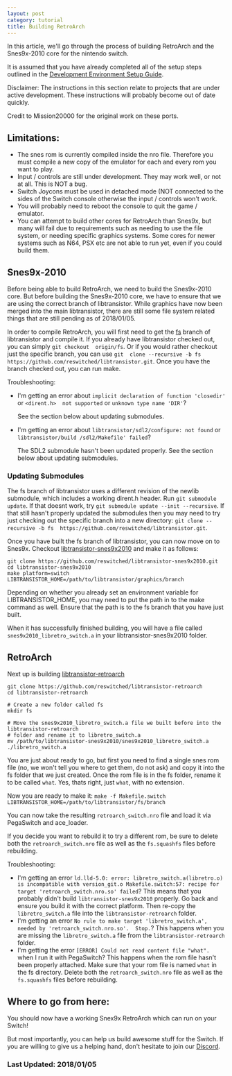 ```yaml
---
layout: post
category: tutorial
title: Building RetroArch
---
```


In this article, we'll go through the process of building RetroArch and the 
Snes9x-2010 core for the nintendo switch.

It is assumed that you have already completed all of the setup steps outlined
in the [Development Environment Setup Guide](https://reswitchedweekly.github.io/Development-Setup/).

Disclaimer: The instructions in this section relate to projects that are under
active development. These instructions will probably become out of date quickly.

Credit to Mission20000 for the original work on these ports.

## Limitations:

- The snes rom is currently compiled inside the nro file. Therefore you must compile 
a new copy of the emulator for each and every rom you want to play.
- Input / controls are still under development. They may work well, or not at all. 
This is NOT a bug.
- Switch Joycons must be used in detached mode (NOT connected to the sides of the
Switch console otherwise the input / controls won't work.
- You will probably need to reboot the console to quit the game / emulator.
- You can attempt to build other cores for RetroArch than Snes9x, but many will fail due to 
requirements such as needing to use the file system, or needing specific graphics
systems. Some cores for newer systems such as N64, PSX etc are not able to run yet, even 
if you could build them.

## Snes9x-2010

Before being able to build RetroArch, we need to build the Snes9x-2010 core. But before
building the Snes9x-2010 core, we have to ensure that we are using the correct branch of
libtransistor. While graphics have now been merged into the main libtransistor, there are
still some file system related things that are still pending as of 2018/01/05.

In order to compile RetroArch, you will first need to get the 
[fs](https://github.com/reswitched/libtransistor/tree/fs) branch of libtransistor and 
compile it. If you already have libtransistor checked out, you can simply `git checkout 
origin/fs`. Or if you would rather checkout just the specific branch, you can use `git 
clone --recursive -b fs https://github.com/reswitched/libtransistor.git`. 
Once you have the branch checked out, you can run make.

Troubleshooting:
- I'm getting an error about `implicit declaration of function 'closedir'` or `<dirent.h> 
  not supported` or `unknown type name 'DIR'`?

  See the section below about updating submodules.

- I'm getting an error about `libtransistor/sdl2/configure: not found` or `libtransistor/build
/sdl2/Makefile' failed`?

  The SDL2 submodule hasn't been updated properly. See the section below about
  updating submodules.

### Updating Submodules

The fs branch of libtransistor uses a different revision of the newlib 
submodule, which includes a working dirent.h header. Run `git submodule update`. If that 
doesnt work, try `git submodule update --init --recursive`. If that still hasn't properly 
updated the submodules then you may need to try just checking out the specific branch into 
a new directory: `git clone --recursive -b fs 
https://github.com/reswitched/libtransistor.git`.

Once you have built the fs branch of libtransistor, you can now move 
on to Snes9x. Checkout [libtransistor-snes9x2010](https://github.com/reswitched/libtransistor-snes9x2010)
and make it as follows:

```
git clone https://github.com/reswitched/libtransistor-snes9x2010.git
cd libtransistor-snes9x2010
make platform=switch LIBTRANSISTOR_HOME=/path/to/libtransistor/graphics/branch
```
Depending on whether you already set an environment variable for LIBTRANSISTOR_HOME, you 
may need to put the path in to the make command as well. Ensure that the path is to the 
fs branch that you have just built.

When it has successfully finished building, you will have a file called `snes9x2010_libretro_switch.a`
in your libtransistor-snes9x2010 folder.


## RetroArch

Next up is building [libtransistor-retroarch](https://github.com/reswitched/libtransistor-retroarch)

```
git clone https://github.com/reswitched/libtransistor-retroarch
cd libtransistor-retroarch

# Create a new folder called fs
mkdir fs

# Move the snes9x2010_libretro_switch.a file we built before into the libtransistor-retroarch 
# folder and rename it to libretro_switch.a
mv /path/to/libtransistor-snes9x2010/snes9x2010_libretro_switch.a ./libretro_switch.a
```

You are just about ready to go, but first you need to find a single snes rom file (no, we 
won't tell you where to get them, do not ask) and copy it into the fs folder that we just created.
Once the rom file is in the fs folder, rename it to be called `what`. Yes, thats right, just `what`, 
with no extension.

Now you are ready to make it: `make -f Makefile.switch LIBTRANSISTOR_HOME=/path/to/libtransistor/fs/branch`

You can now take the resulting `retroarch_switch.nro` file and load it via PegaSwitch and ace_loader.

If you decide you want to rebuild it to try a different rom, be sure to delete both the `retroarch_switch.nro` 
file as well as the `fs.squashfs` files before rebuilding.

Troubleshooting:
- I'm getting an error `ld.lld-5.0: error: libretro_switch.a(libretro.o) is incompatible with version_git.o
Makefile.switch:57: recipe for target 'retroarch_switch.nro.so' failed`?
This means that you probably didn't build `libtransistor-snes9x2010` properly. Go back and ensure you
build it with the correct platform. Then re-copy the `libretro_switch.a` file into the `libtransistor-retroarch`
folder.
- I'm getting an error `No rule to make target 'libretro_switch.a', needed by 'retroarch_switch.nro.so'.  Stop.`?
This happens when you are missing the `libretro_switch.a` file from the `libtransistor-retroarch` folder.
- I'm getting the error `[ERROR] Could not read content file "what".` when I run it with PegaSwitch?
This happens when the rom file hasn't been properly attached. Make sure that your rom file is named `what` in the
fs directory. Delete both the `retroarch_switch.nro` file as well as the `fs.squashfs` files before rebuilding.

## Where to go from here:

You should now have a working Snex9x RetroArch which can run on your Switch!

But most importantly, you can help us build awesome stuff for the Switch. If you
are willing to give us a helping hand, don't hesitate to join our
[Discord](https://discordapp.com/invite/DThbZ7z).

### Last Updated: 2018/01/05
